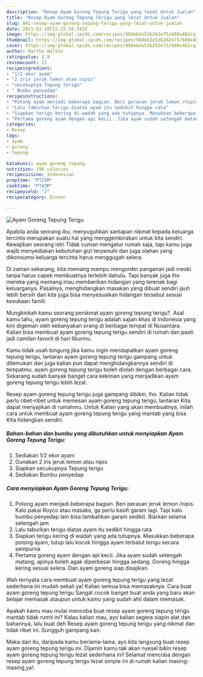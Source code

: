 ```yaml
---
description: "Resep Ayam Goreng Tepung Terigu yang lezat Untuk Jualan"
title: "Resep Ayam Goreng Tepung Terigu yang lezat Untuk Jualan"
slug: 841-resep-ayam-goreng-tepung-terigu-yang-lezat-untuk-jualan
date: 2021-03-10T22:15:59.543Z
image: https://img-global.cpcdn.com/recipes/98deb2e53b262e75/680x482cq70/ayam-goreng-tepung-terigu-foto-resep-utama.jpg
thumbnail: https://img-global.cpcdn.com/recipes/98deb2e53b262e75/680x482cq70/ayam-goreng-tepung-terigu-foto-resep-utama.jpg
cover: https://img-global.cpcdn.com/recipes/98deb2e53b262e75/680x482cq70/ayam-goreng-tepung-terigu-foto-resep-utama.jpg
author: Martha Walton
ratingvalue: 3.9
reviewcount: 15
recipeingredient:
- "1/2 ekor ayam"
- "2 iris jeruk lemon atau nipis"
- "secukupnya Tepung terigu"
- " Bumbu penyedap"
recipeinstructions:
- "Potong ayam menjadi beberapa bagian. Beri perasan jeruk lemon /nipis. Kalo pakai Royco atau masako, ga perlu kasih garam lagi. Tapi kalo bumbu penyedap lain bisa tambahkan garam sedikit. Biarkan selama setengah jam"
- "Lalu taburkan terigu diatas ayam itu sedikit hingga rata"
- "Siapkan terigu kering di wadah yang ada tutupnya. Masukkan beberapa potong ayam, tutup lalu kocok hingga ayam terbalut terigu secara sempurna"
- "Pertama goreng ayam dengan api kecil. Jika ayam sudah setengah matang, apinya boleh agak diperbesar hingga sedang. Goreng hingga kering sesuai selera. Dan ayam goreng siap disajikan."
categories:
- Resep
tags:
- ayam
- goreng
- tepung

katakunci: ayam goreng tepung 
nutrition: 190 calories
recipecuisine: Indonesian
preptime: "PT25M"
cooktime: "PT43M"
recipeyield: "2"
recipecategory: Dinner

---
```



![Ayam Goreng Tepung Terigu](https://img-global.cpcdn.com/recipes/98deb2e53b262e75/680x482cq70/ayam-goreng-tepung-terigu-foto-resep-utama.jpg)

Apabila anda seorang ibu, menyuguhkan santapan nikmat kepada keluarga tercinta merupakan suatu hal yang menggembirakan untuk kita sendiri. Kewajiban seorang istri Tidak cuman mengatur rumah saja, tapi kamu juga wajib menyediakan kebutuhan gizi terpenuhi dan juga olahan yang dikonsumsi keluarga tercinta harus menggugah selera.

Di zaman  sekarang, kita memang mampu mengorder panganan jadi meski tanpa harus capek membuatnya terlebih dahulu. Tapi banyak juga lho mereka yang memang mau memberikan hidangan yang terenak bagi keluarganya. Pasalnya, menghidangkan masakan yang dibuat sendiri jauh lebih bersih dan kita juga bisa menyesuaikan hidangan tersebut sesuai kesukaan famili. 



Mungkinkah kamu seorang penikmat ayam goreng tepung terigu?. Asal kamu tahu, ayam goreng tepung terigu adalah sajian khas di Indonesia yang kini digemari oleh kebanyakan orang di berbagai tempat di Nusantara. Kalian bisa membuat ayam goreng tepung terigu sendiri di rumah dan pasti jadi camilan favorit di hari liburmu.

Kamu tidak usah bingung jika kamu ingin mendapatkan ayam goreng tepung terigu, lantaran ayam goreng tepung terigu gampang untuk ditemukan dan juga kalian pun dapat menghidangkannya sendiri di tempatmu. ayam goreng tepung terigu boleh diolah dengan berbagai cara. Sekarang sudah banyak banget cara kekinian yang menjadikan ayam goreng tepung terigu lebih lezat.

Resep ayam goreng tepung terigu juga gampang dibikin, lho. Kalian tidak perlu ribet-ribet untuk memesan ayam goreng tepung terigu, lantaran Kita dapat menyajikan di rumahmu. Untuk Kalian yang akan membuatnya, inilah cara untuk membuat ayam goreng tepung terigu yang mantab yang bisa Kita hidangkan sendiri.

<!--inarticleads1-->

##### Bahan-bahan dan bumbu yang dibutuhkan untuk menyiapkan Ayam Goreng Tepung Terigu:

1. Sediakan 1/2 ekor ayam
1. Gunakan 2 iris jeruk lemon atau nipis
1. Siapkan secukupnya Tepung terigu
1. Sediakan  Bumbu penyedap




<!--inarticleads2-->

##### Cara menyiapkan Ayam Goreng Tepung Terigu:

1. Potong ayam menjadi beberapa bagian. Beri perasan jeruk lemon /nipis. Kalo pakai Royco atau masako, ga perlu kasih garam lagi. Tapi kalo bumbu penyedap lain bisa tambahkan garam sedikit. Biarkan selama setengah jam
1. Lalu taburkan terigu diatas ayam itu sedikit hingga rata
1. Siapkan terigu kering di wadah yang ada tutupnya. Masukkan beberapa potong ayam, tutup lalu kocok hingga ayam terbalut terigu secara sempurna
1. Pertama goreng ayam dengan api kecil. Jika ayam sudah setengah matang, apinya boleh agak diperbesar hingga sedang. Goreng hingga kering sesuai selera. Dan ayam goreng siap disajikan.




Wah ternyata cara membuat ayam goreng tepung terigu yang lezat sederhana ini mudah sekali ya! Kalian semua bisa memasaknya. Cara buat ayam goreng tepung terigu Sangat cocok banget buat anda yang baru akan belajar memasak ataupun untuk kamu yang sudah ahli dalam memasak.

Apakah kamu mau mulai mencoba buat resep ayam goreng tepung terigu mantab tidak rumit ini? Kalau kalian mau, ayo kalian segera siapin alat dan bahannya, lalu buat deh Resep ayam goreng tepung terigu yang nikmat dan tidak ribet ini. Sungguh gampang kan. 

Maka dari itu, daripada kamu berlama-lama, ayo kita langsung buat resep ayam goreng tepung terigu ini. Dijamin kamu tak akan nyesel bikin resep ayam goreng tepung terigu lezat sederhana ini! Selamat mencoba dengan resep ayam goreng tepung terigu lezat simple ini di rumah kalian masing-masing,ya!.

